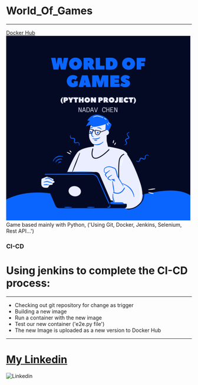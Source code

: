 # World_Of_Games
---
[Docker Hub](https://hub.docker.com/repository/docker/nadav23chen/world_of_games)
![World Of Games](worldofgames.png)
Game based mainly with Python, ('Using Git, Docker, Jenkins, Selenium, Rest API...')
### CI-CD 
# Using jenkins to complete the CI-CD process:
---
- Checking out git repository for change as trigger
- Building a new image
- Run a container with the new image
- Test our new container ('e2e.py file')
- The new Image is uploaded as a new version to Docker Hub
---
# [My Linkedin]
![Linkedin](http://www.myiconfinder.com/uploads/iconsets/256-256-6015c9ab375a98f6b6dfd60795f1ef9d.png)


[My Linkedin]: https://www.linkedin.com/in/nadavchen22/
